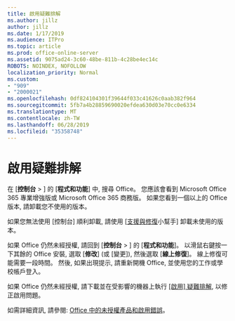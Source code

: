 ```yaml
---
title: 啟用疑難排解
ms.author: jillz
author: jillz
ms.date: 1/17/2019
ms.audience: ITPro
ms.topic: article
ms.prod: office-online-server
ms.assetid: 9075ad24-3c60-48be-811b-4c28be4ec14c
ROBOTS: NOINDEX, NOFOLLOW
localization_priority: Normal
ms.custom:
- "909"
- "2000021"
ms.openlocfilehash: 0df824104301f39644f033c41626c0aab382f964
ms.sourcegitcommit: 5fb7a4b28859690020efdea630d03e70cc0e6334
ms.translationtype: MT
ms.contentlocale: zh-TW
ms.lasthandoff: 06/28/2019
ms.locfileid: "35358748"
---
```

# <a name="activation-troubleshooting"></a>啟用疑難排解

在 [**控制台** \> ] 的 [**程式和功能**] 中, 搜尋 Office。 您應該會看到 Microsoft Office 365 專業增強版或 Microsoft Office 365 商務版。 如果您看到一個以上的 Office 版本, 請卸載您不使用的版本。
  
如果您無法使用 [控制台] 順利卸載, 請使用 [[支援與修復](https://aka.ms/SARA-OfficeUninstall-Alchemy)小幫手] 卸載未使用的版本。
  
如果 Office 仍然未經授權, 請回到 [**控制台** \> ] 的 [**程式和功能**]。 以滑鼠右鍵按一下其餘的 Office 安裝, 選取 [**修改**] (或 [變更]), 然後選取 [**線上修復**]。 線上修復可能需要一段時間。 然後, 如果出現提示, 請重新開機 Office, 並使用您的工作或學校帳戶登入。
  
如果 Office 仍然未經授權, 請下載並在受影響的機器上執行 [[啟用] 疑難排解](https://aka.ms/SARA-OfficeActivation-Alchemy), 以修正啟用問題。
  
如需詳細資訊, 請參閱: [Office 中的未授權產品和啟用錯誤](https://support.office.com/article/0d23d3c0-c19c-4b2f-9845-5344fedc4380)。
